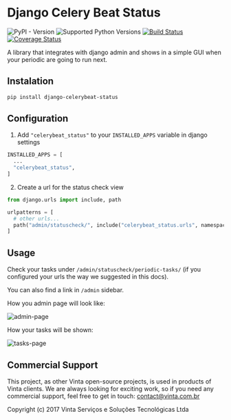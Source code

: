 # Django Celery Beat Status

![PyPI - Version](https://img.shields.io/pypi/v/django-celerybeat-status)
![Supported Python Versions](https://img.shields.io/pypi/pyversions/django-celerybeat-status.svg)
[![Build Status](https://github.com/vintasoftware/django-celerybeat-status/actions/workflows/tests.yml/badge.svg)](https://github.com/vintasoftware/django-celerybeat-status/actions/workflows/tests.yml)
[![Coverage Status](https://coveralls.io/repos/github/vintasoftware/django-celerybeat-status/badge.svg?branch=main)](https://coveralls.io/github/vintasoftware/django-celerybeat-status?branch=main)

A library that integrates with django admin and shows in a simple GUI when your periodic are going to run next.

## Instalation

```bash
pip install django-celerybeat-status
```

## Configuration

1. Add `"celerybeat_status"` to your `INSTALLED_APPS` variable in django settings

```python
INSTALLED_APPS = [
  ...
  "celerybeat_status",
]
```

2. Create a url for the status check view

```python
from django.urls import include, path

urlpatterns = [
  # other urls...
  path("admin/statuscheck/", include("celerybeat_status.urls", namespace="celerybeat_status")),
]
```

## Usage

Check your tasks under `/admin/statuscheck/periodic-tasks/` (if you configured your urls the way we suggested in this docs).

You can also find a link in `/admin` sidebar.

How you admin page will look like:

![admin-page](https://raw.githubusercontent.com/vintasoftware/django-celerybeat-status/master/README_IMAGES/django-celerybeat-status-admin.png)

How your tasks will be shown:

![tasks-page](https://raw.githubusercontent.com/vintasoftware/django-celerybeat-status/master/README_IMAGES/django-celerybeat-status-tasks.png)

## Commercial Support

This project, as other Vinta open-source projects, is used in products of Vinta clients. We are always looking for exciting work, so if you need any commercial support, feel free to get in touch: contact@vinta.com.br

Copyright (c) 2017 Vinta Serviços e Soluções Tecnológicas Ltda
